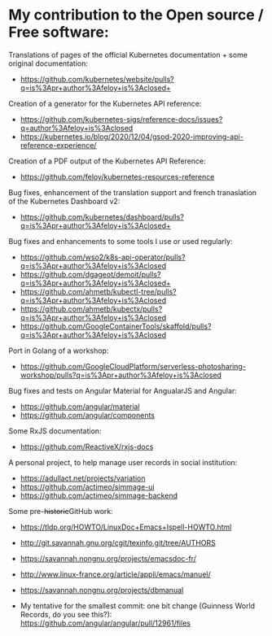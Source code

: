 # My contribution to the Open source / Free software:

Translations of pages of the official Kubernetes documentation + some original documentation:
- https://github.com/kubernetes/website/pulls?q=is%3Apr+author%3Afeloy+is%3Aclosed+

Creation of a generator for the Kubernetes API reference:
- https://github.com/kubernetes-sigs/reference-docs/issues?q=author%3Afeloy+is%3Aclosed
- https://kubernetes.io/blog/2020/12/04/gsod-2020-improving-api-reference-experience/

Creation of a PDF output of the Kubernetes API Reference:
- https://github.com/feloy/kubernetes-resources-reference

Bug fixes, enhancement of the translation support and french tranaslation of the Kubernetes Dashboard v2:
- https://github.com/kubernetes/dashboard/pulls?q=is%3Apr+author%3Afeloy+is%3Aclosed+

Bug fixes and enhancements to some tools I use or used regularly:
- https://github.com/wso2/k8s-api-operator/pulls?q=is%3Apr+author%3Afeloy+is%3Aclosed
- https://github.com/dgageot/demoit/pulls?q=is%3Apr+author%3Afeloy+is%3Aclosed+
- https://github.com/ahmetb/kubectl-tree/pulls?q=is%3Apr+author%3Afeloy+is%3Aclosed
- https://github.com/ahmetb/kubectx/pulls?q=is%3Apr+author%3Afeloy+is%3Aclosed
- https://github.com/GoogleContainerTools/skaffold/pulls?q=is%3Apr+author%3Afeloy+is%3Aclosed

Port in Golang of a workshop:
- https://github.com/GoogleCloudPlatform/serverless-photosharing-workshop/pulls?q=is%3Apr+author%3Afeloy+is%3Aclosed

Bug fixes and tests on Angular Material for AngualarJS and Angular:
- https://github.com/angular/material
- https://github.com/angular/components

Some RxJS documentation:
- https://github.com/ReactiveX/rxjs-docs

A personal project, to help manage user records in social institution:
- https://adullact.net/projects/variation
- https://github.com/actimeo/simmage-ui
- https://github.com/actimeo/simmage-backend

Some pre-~~historic~~GitHub work:
- https://tldp.org/HOWTO/LinuxDoc+Emacs+Ispell-HOWTO.html
- http://git.savannah.gnu.org/cgit/texinfo.git/tree/AUTHORS
- https://savannah.nongnu.org/projects/emacsdoc-fr/
- http://www.linux-france.org/article/appli/emacs/manuel/
- https://savannah.nongnu.org/projects/dbmanual

- My tentative for the smallest commit: one bit change (Guinness World Records, do you see this?):
https://github.com/angular/angular/pull/12961/files
